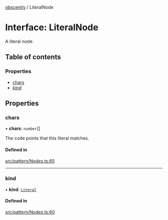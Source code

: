 [obscenity](../README.md) / LiteralNode

# Interface: LiteralNode

A literal node.

## Table of contents

### Properties

- [chars](LiteralNode.md#chars)
- [kind](LiteralNode.md#kind)

## Properties

### chars

• **chars**: `number`[]

The code points that this literal matches.

#### Defined in

[src/pattern/Nodes.ts:65](https://github.com/jo3-l/obscenity/blob/79cfa63/src/pattern/Nodes.ts#L65)

___

### kind

• **kind**: [`Literal`](../enums/SyntaxKind.md#literal)

#### Defined in

[src/pattern/Nodes.ts:60](https://github.com/jo3-l/obscenity/blob/79cfa63/src/pattern/Nodes.ts#L60)
